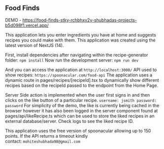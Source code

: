 ## Food Finds 
DEMO - https://food-finds-stky-rchbhxv2y-shubhadas-projects-b5d098f1.vercel.app/

This application lets you enter ingredients you have at home and suggests recipes you could make with them.
This application was created using the latest version of NextJS (14).


First, install dependencies after navigating within the recipe-generator folder: 
``` npm install ```
Now run the development server:
```npm run dev```

And you can access the application at ```http://localhost:3000/```
API used to show recipes: ```https://spoonacular.com/food-api```
The application uses a dynamic route in pages/recipes/[recipeId].tsx to dynamically show different recipes based on the recipeId passed to the endpoint from the Home Page.

Server Side action is implemented when the user first signs in and then clicks on the like button of a particular recipe.
``` username: jsmith password: password ``` 
For simplicity of the demo, the like is currently being cached in the browser however it has also been logged in the server component found at pages/api/likeRecipe.ts which can be used to store the liked recipes in an external database/server.
Check logs to see the liked recipe ID.

This application uses the free version of spoonacular allowing up to 150 points. If the API returns a timeout kindly contact: ```mohiteshubhada98@gmail.com```
